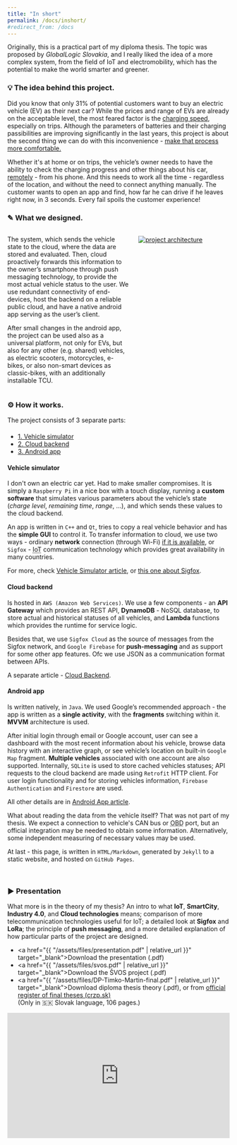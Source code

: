 ```yaml
---
title: "In short"
permalink: /docs/inshort/
#redirect_from: /docs
---
```


Originally, this is a practical part of my diploma thesis. The topic was proposed by *GlobalLogic Slovakia*, and I really liked the idea of a more complex system, from the field of IoT and electromobility, which has the potential to make the world smarter and greener.

### 💡 The idea behind this project.
Did you know that only 31% of potential customers want to buy an electric vehicle (EV) as their next car? While the prices and range of EVs are already on the acceptable level, the most feared factor is the <u>charging speed</u>, especially on trips. Although the parameters of batteries and their charging passibilities are improving significantly in the last years, this project is about the second thing we can do with this inconvenience - <u>make that process more comfortable.</u>

Whether it's at home or on trips, the vehicle’s owner needs to have the ability to check the charging progress and other things about his car, <u>remotely</u> - from his phone. And this needs to work all the time - regardless of the location, and without the need to connect anything manually. The customer wants to open an app and find, how far he can drive if he leaves right now, in 3 seconds. Every fail spoils the customer experience!

### ✎ What we designed.
<div style="display: flex; flex-flow: row wrap;">
  <div style="flex-basis:55%;">
    <p>The system, which sends the vehicle state to the cloud, where the data are stored and evaluated. Then, cloud proactively forwards this information to the owner’s smartphone through push messaging technology, to provide the most actual vehicle status to the user. We use redundant connectivity of end-devices, host the backend on a reliable public cloud, and have a native android app serving as the user’s client.</p>
    <p>After small changes in the android app, the project can be used also as a universal platform, not only for EVs, but also for any other (e.g. shared) vehicles, as electric scooters, motorcycles, e-bikes, or also non-smart devices as classic-bikes, with an additionally installable TCU.</p>
  </div>
  <div style="flex-basis:45%;">
    <a href="{{ "/assets/img/docs/diagram.png" | relative_url }}" data-lightbox="img">
      <img src="{{ "/assets/img/docs/diagram.png" | relative_url }}" alt="project architecture" style="margin-top:15px; margin-left:20px;">
    </a>
  </div>
</div>

### ⚙️ How it works.
The project consists of 3 separate parts:

<ul class="nav nav-tabs" style="margin-top: 20px;">
  <li class="active"><a href="#simulator" data-toggle="tab">1. Vehicle simulator</a></li>
  <li><a href="#cloud" data-toggle="tab">2. Cloud backend</a></li>
  <li><a href="#app" data-toggle="tab">3. Android app</a></li>
</ul>

<div id="myTabContent" class="tab-content">
  <div class="tab-pane fade active in" id="simulator">
    <div class="bs-component">
        <div class="well">
          <h4>Vehicle simulator</h4>
          <p>I don't own an electric car yet. Had to make smaller compromises.
          It is simply a <code>Raspberry Pi</code> in a nice box with a touch display, running a <b>custom software</b> that simulates various parameters about the vehicle’s state (<i>charge level</i>, <i>remaining time</i>, <i>range</i>, …), and which sends these values to the cloud backend.</p>
          <p>An app is written in <code>C++</code> and <code>Qt</code>, tries to copy a real vehicle behavior and has the <b>simple GUI</b> to control it. To transfer information to cloud, we use two ways - ordinary <b>network</b> connection (through Wi-Fi) <u>if it is available</u>, or <code>Sigfox</code> - <abbr title="Internet of Things">IoT</abbr> communication technology which provides great availability in many countries.</p>
          <p>For more, check <a href="{{ "/docs/vehicle-simulator/" | relative_url }}">Vehicle Simulator article</a>, or <a href="{{ "/docs/sigfox/" | relative_url }}">this one about Sigfox</a>.</p>
      </div>
    </div>
  </div>

  <div class="tab-pane fade" id="cloud">
    <div class="bs-component">
        <div class="well">
            <h4>Cloud backend</h4>
            <p>Is hosted in <code>AWS (Amazon Web Services)</code>. We use a few components - an <b>API Gateway</b> which provides an REST API, <b>DynamoDB</b> - NoSQL database, to store actual and historical statuses of all vehicles, and <b>Lambda</b> functions which provides the runtime for service logic.</p>
            <p>Besides that, we use <code>Sigfox Cloud</code> as the source of messages from the Sigfox network, and <code>Google Firebase</code> for <b>push-messaging</b> and as support for some other app features. Ofc we use JSON as a communication format between APIs.</p>
            <p>A separate article - <a href="{{ "/docs/cloud-backend/" | relative_url }}">Cloud Backend</a>.</p>
        </div>
    </div>  
  </div>

  <div class="tab-pane fade" id="app">
    <div class="bs-component">
        <div class="well">
          <h4>Android app</h4>
          <p>Is written natively, in <code>Java</code>. We used Google’s recommended approach - the app is written as a <b>single activity</b>, with the <b>fragments</b> switching within it. <b>MVVM</b> architecture is used.</p>
          <p>After initial login through email or Google account, user can see a dashboard with the most recent information about his vehicle, browse data history with an interactive graph, or see vehicle’s location on built-in <code>Google Map</code> fragment. <b>Multiple vehicles</b> associated with one account are also supported. Internally, <code>SQLite</code> is used to store cached vehicles statuses; API requests to the cloud backend are made using <code>Retrofit</code> HTTP client. For user login functionality and for storing vehicles information, <code>Firebase Authentication</code> and <code>Firestore</code> are used.</p>
          <p>All other details are in <a href="{{ "/docs/android-app/" | relative_url }}">Android App article</a>.</p>
        </div>
    </div>
  </div>
</div>


What about reading the data from the vehicle itself? That was not part of my thesis. We expect a connection to vehicle's CAN bus or <abbr title="On-Board Diagnostics">OBD</abbr> port, but an official integration may be needed to obtain some information. Alternatively, some independent measuring of necessary values may be used. 

At last - this page, is written in `HTML/Markdown`, generated by `Jekyll` to a static website, and hosted on `GitHub Pages`.

<br>

### ▶️ Presentation

What more is in the theory of my thesis? An intro to what **IoT**, **SmartCity**, **Industry 4.0**, and **Cloud technologies** means; comparison of more telecommunication technologies useful for IoT; a detailed look at **Sigfox** and **LoRa**; the principle of **push messaging**, and a more detailed explanation of how particular parts of the project are designed. 

* <a href="{{ "/assets/files/presentation.pdf" | relative_url }}" target="_blank">Download the presentation (.pdf)</a>  
* <a href="{{ "/assets/files/svos.pdf" | relative_url }}" target="_blank">Download the ŠVOS project (.pdf)</a>  
* <a href="{{ "/assets/files/DP-Timko-Martin-final.pdf" | relative_url }}" target="_blank">Download diploma thesis theory (.pdf)</a>, or from <a href="https://opac.crzp.sk/?fn=detailBiblioForm&sid=C5B0443D08DFEDB23D0F0949A386" target="_blank">official register of final theses (crzp.sk)</a>  
(Only in <attr title="Slovak">🇸🇰</attr> Slovak language, 106 pages.)

<div style="position:relative; padding-bottom:56.25%;">
  <iframe width="100%" height="100%" frameborder="0" style="position:absolute;"
  src="https://onedrive.live.com/embed?cid=B3E03C016AA72BE5&amp;resid=B3E03C016AA72BE5%21178&amp;authkey=AJv6Ej2hi_ofUSg&amp;em=2&amp;wdAr=1.777">
    Embedded presentation from <a target="_blank" href="https://office.com/">Microsoft Office 365</a>.
  </iframe>
</div>

<br>


